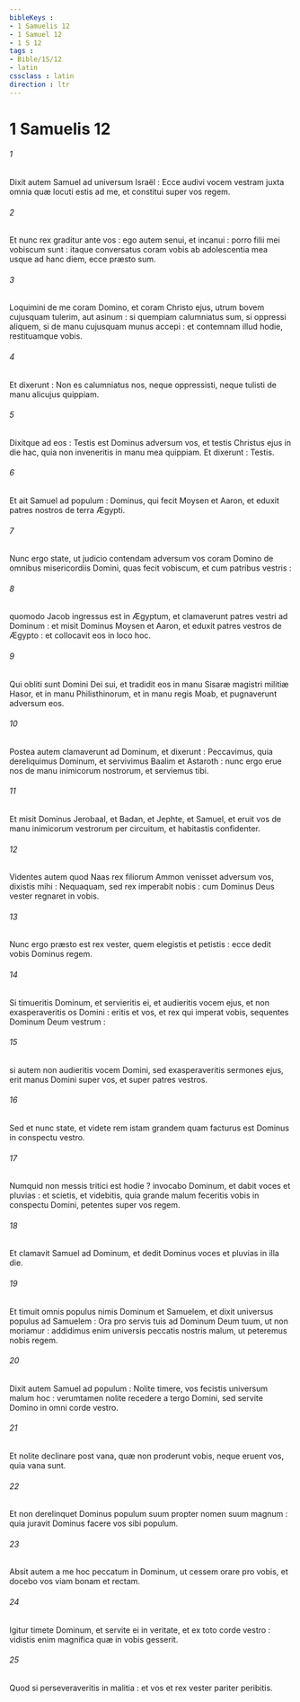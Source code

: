 ```yaml
---
bibleKeys : 
- 1 Samuelis 12
- 1 Samuel 12
- 1 S 12
tags : 
- Bible/1S/12
- latin
cssclass : latin
direction : ltr
---
```


# 1 Samuelis 12

###### 1
Dixit autem Samuel ad universum Israël : Ecce audivi vocem vestram juxta omnia quæ locuti estis ad me, et constitui super vos regem.
###### 2
Et nunc rex graditur ante vos : ego autem senui, et incanui : porro filii mei vobiscum sunt : itaque conversatus coram vobis ab adolescentia mea usque ad hanc diem, ecce præsto sum.
###### 3
Loquimini de me coram Domino, et coram Christo ejus, utrum bovem cujusquam tulerim, aut asinum : si quempiam calumniatus sum, si oppressi aliquem, si de manu cujusquam munus accepi : et contemnam illud hodie, restituamque vobis.
###### 4
Et dixerunt : Non es calumniatus nos, neque oppressisti, neque tulisti de manu alicujus quippiam.
###### 5
Dixitque ad eos : Testis est Dominus adversum vos, et testis Christus ejus in die hac, quia non inveneritis in manu mea quippiam. Et dixerunt : Testis.
###### 6
Et ait Samuel ad populum : Dominus, qui fecit Moysen et Aaron, et eduxit patres nostros de terra Ægypti.
###### 7
Nunc ergo state, ut judicio contendam adversum vos coram Domino de omnibus misericordiis Domini, quas fecit vobiscum, et cum patribus vestris :
###### 8
quomodo Jacob ingressus est in Ægyptum, et clamaverunt patres vestri ad Dominum : et misit Dominus Moysen et Aaron, et eduxit patres vestros de Ægypto : et collocavit eos in loco hoc.
###### 9
Qui obliti sunt Domini Dei sui, et tradidit eos in manu Sisaræ magistri militiæ Hasor, et in manu Philisthinorum, et in manu regis Moab, et pugnaverunt adversum eos.
###### 10
Postea autem clamaverunt ad Dominum, et dixerunt : Peccavimus, quia dereliquimus Dominum, et servivimus Baalim et Astaroth : nunc ergo erue nos de manu inimicorum nostrorum, et serviemus tibi.
###### 11
Et misit Dominus Jerobaal, et Badan, et Jephte, et Samuel, et eruit vos de manu inimicorum vestrorum per circuitum, et habitastis confidenter.
###### 12
Videntes autem quod Naas rex filiorum Ammon venisset adversum vos, dixistis mihi : Nequaquam, sed rex imperabit nobis : cum Dominus Deus vester regnaret in vobis.
###### 13
Nunc ergo præsto est rex vester, quem elegistis et petistis : ecce dedit vobis Dominus regem.
###### 14
Si timueritis Dominum, et servieritis ei, et audieritis vocem ejus, et non exasperaveritis os Domini : eritis et vos, et rex qui imperat vobis, sequentes Dominum Deum vestrum :
###### 15
si autem non audieritis vocem Domini, sed exasperaveritis sermones ejus, erit manus Domini super vos, et super patres vestros.
###### 16
Sed et nunc state, et videte rem istam grandem quam facturus est Dominus in conspectu vestro.
###### 17
Numquid non messis tritici est hodie ? invocabo Dominum, et dabit voces et pluvias : et scietis, et videbitis, quia grande malum feceritis vobis in conspectu Domini, petentes super vos regem.
###### 18
Et clamavit Samuel ad Dominum, et dedit Dominus voces et pluvias in illa die.
###### 19
Et timuit omnis populus nimis Dominum et Samuelem, et dixit universus populus ad Samuelem : Ora pro servis tuis ad Dominum Deum tuum, ut non moriamur : addidimus enim universis peccatis nostris malum, ut peteremus nobis regem.
###### 20
Dixit autem Samuel ad populum : Nolite timere, vos fecistis universum malum hoc : verumtamen nolite recedere a tergo Domini, sed servite Domino in omni corde vestro.
###### 21
Et nolite declinare post vana, quæ non proderunt vobis, neque eruent vos, quia vana sunt.
###### 22
Et non derelinquet Dominus populum suum propter nomen suum magnum : quia juravit Dominus facere vos sibi populum.
###### 23
Absit autem a me hoc peccatum in Dominum, ut cessem orare pro vobis, et docebo vos viam bonam et rectam.
###### 24
Igitur timete Dominum, et servite ei in veritate, et ex toto corde vestro : vidistis enim magnifica quæ in vobis gesserit.
###### 25
Quod si perseveraveritis in malitia : et vos et rex vester pariter peribitis.
